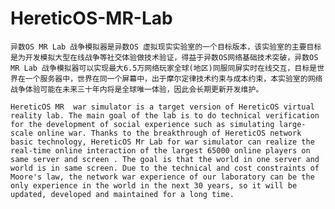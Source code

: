 # HereticOS-MR-Lab


    异数OS MR Lab 战争模拟器是异数OS 虚拟现实实验室的一个目标版本，该实验室的主要目标是为开发模拟大型在线战争等社交体验做技术验证，得益于异数OS网络基础技术突破，异数OS MR Lab 战争模拟器可以实现最大6.5万网络玩家全球(地区)同服同屏实时在线交互，目标是世界在一个服务器中，世界在同一个屏幕中，出于摩尔定律技术约束与成本约束，本实验室的网络战争体验可能在未来三十年内将是全球唯一体验，因此会长期更新开发维护。

    HereticOS MR  war simulator is a target version of HereticOS virtual reality lab. The main goal of the lab is to do technical verification for the development of social experience such as simulating large-scale online war. Thanks to the breakthrough of HereticOS network basic technology, HereticOS Mr Lab for war simulator can realize the real-time online interaction of the largest 65000 online players on same server and screen . The goal is that the world in one server and world is in same screen. Due to the technical and cost constraints of Moore's law, the network war experience of our laboratory can be the only experience in the world in the next 30 years, so it will be updated, developed and maintained for a long time.

